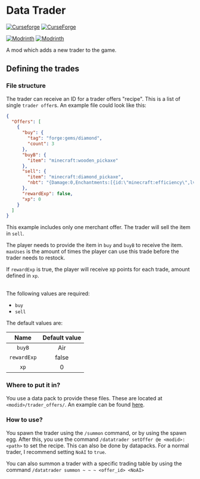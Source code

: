 # Data Trader

[![Curseforge](http://cf.way2muchnoise.eu/versions/For%20MC_650573_all.svg)](https://www.curseforge.com/minecraft/mc-mods/data-trader)
[![CurseForge](http://cf.way2muchnoise.eu/full_650573_downloads.svg)](https://www.curseforge.com/minecraft/mc-mods/data-trader)

[![Modrinth](https://img.shields.io/modrinth/game-versions/No1xZeN1?color=00AF5C&label=modrinth&logo=modrinth)](https://modrinth.com/mod/data-trader)
[![Modrinth](https://img.shields.io/modrinth/dt/No1xZeN1?color=00AF5C&logo=modrinth)](https://modrinth.com/mod/data-trader)

A mod which adds a new trader to the game.

## Defining the trades
### File structure
The trader can receive an ID for a trader offers "recipe". This is a list of single `trader offer`s. An example
file could look like this:

```json
{
  "Offers": [
    {
      "buy": {
        "tag": "forge:gems/diamond",
        "count": 3
      },
      "buyB": {
        "item": "minecraft:wooden_pickaxe"
      },
      "sell": {
        "item": "minecraft:diamond_pickaxe",
        "nbt": "{Damage:0,Enchantments:[{id:\"minecraft:efficiency\",lvl:2},{id:\"minecraft:unbreaking\", lvl:10}]}"
      },
      "rewardExp": false,
      "xp": 0
    }
  ]
}
```

This example includes only one merchant offer. The trader will sell the item in `sell`.

The player needs to provide the item in `buy` and `buyB` to receive the item.
`maxUses` is the amount of times the player can use this trade before the trader needs to restock.

If `rewardExp` is true, the player will receive xp points for each trade, amount defined in `xp`.

<br>
The following values are required:

- `buy`
- `sell`

The default values are:

|        Name         |  Default value  |
|:-------------------:|:---------------:|
|       `buyB`        |       Air       |
|     `rewardExp`     |      false      |
|        `xp`         |        0        |

### Where to put it in?
You use a data pack to provide these files. These are located at `<modid>/trader_offers/`. An example can be found
[here](src/main/resources/data/datatrader/trader_offers/).

### How to use?
You spawn the trader using the `/summon` command, or by using the spawn egg. After this, you use the command
`/datatrader setOffer @e <modid>:<path>` to set the recipe. This can also be done by datapacks.
For a normal trader, I recommend setting `NoAI` to `true`.

You can also summon a trader with a specific trading table by using the
command `/datatrader summon ~ ~ ~ <offer_id> <NoAI>`